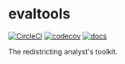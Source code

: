 
# evaltools
[![CircleCI](https://dl.circleci.com/status-badge/img/gh/mggg/evaltools/tree/main.svg?style=svg)](https://dl.circleci.com/status-badge/redirect/gh/mggg/evaltools/tree/main) [![codecov](https://codecov.io/gh/mggg/evaltools/branch/main/graph/badge.svg?token=O09GYF7C9X)](https://codecov.io/gh/mggg/evaltools) [![docs](https://img.shields.io/badge/-Documentation-informational)](https://mggg.github.io/evaltools/)

The redistricting analyst's toolkit.
